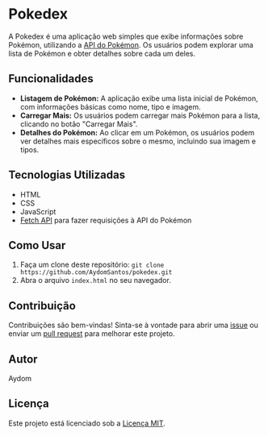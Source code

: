 # Pokedex

A Pokedex é uma aplicação web simples que exibe informações sobre Pokémon, utilizando a [API do Pokémon](https://pokeapi.co/). Os usuários podem explorar uma lista de Pokémon e obter detalhes sobre cada um deles.

## Funcionalidades

- **Listagem de Pokémon:** A aplicação exibe uma lista inicial de Pokémon, com informações básicas como nome, tipo e imagem.
- **Carregar Mais:** Os usuários podem carregar mais Pokémon para a lista, clicando no botão "Carregar Mais".
- **Detalhes do Pokémon:** Ao clicar em um Pokémon, os usuários podem ver detalhes mais específicos sobre o mesmo, incluindo sua imagem e tipos.

## Tecnologias Utilizadas

- HTML
- CSS
- JavaScript
- [Fetch API](https://developer.mozilla.org/en-US/docs/Web/API/Fetch_API) para fazer requisições à API do Pokémon

## Como Usar

1. Faça um clone deste repositório: `git clone https://github.com/AydomSantos/pokedex.git`
2. Abra o arquivo `index.html` no seu navegador.

## Contribuição

Contribuições são bem-vindas! Sinta-se à vontade para abrir uma [issue](https://github.com/AydomSantos/pokedex/issues) ou enviar um [pull request](https://github.com/AydomSantos/pokedex/pulls) para melhorar este projeto.

## Autor

Aydom

## Licença

Este projeto está licenciado sob a [Licença MIT](LICENSE).
